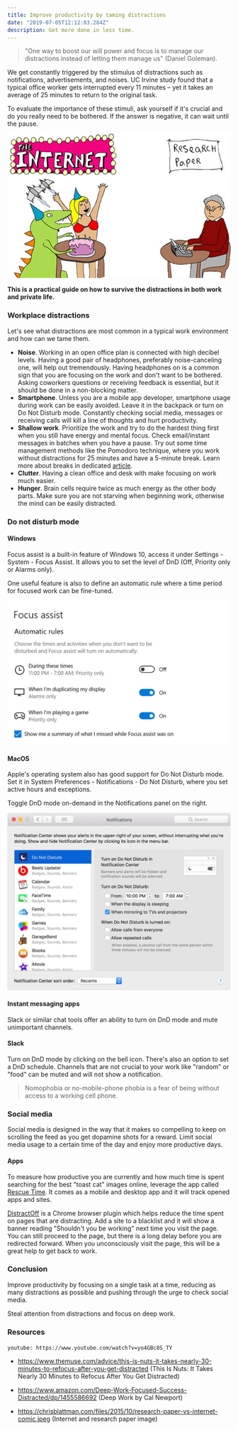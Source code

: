 ```yaml
---
title: Improve productivity by taming distractions
date: "2019-07-05T12:12:03.284Z"
description: Get more done in less time.
---
```


> "One way to boost our will power and focus is to manage our distractions instead of letting them manage us" (Daniel Goleman).

We get constantly triggered by the stimulus of distractions such as notifications, advertisements, and noises. UC Irvine study found that a typical office worker gets interrupted every 11 minutes – yet it takes an average of 25 minutes to return to the original task.

To evaluate the importance of these stimuli, ask yourself if it's crucial and do you really need to be bothered. If the answer is negative, it can wait until the pause.

![Research paper vs internet](./research-paper-vs-internet-comic.jpg)

**This is a practical guide on how to survive the distractions in both work and private life.**

### Workplace distractions

Let's see what distractions are most common in a typical work environment and how can we tame them.

- **Noise**. Working in an open office plan is connected with high decibel levels. Having a good pair of headphones, preferably noise-canceling one, will help out tremendously. Having headphones on is a common sign that you are focusing on the work and don't want to be bothered. Asking coworkers questions or receiving feedback is essential, but it should be done in a non-blocking matter.
- **Smartphone**. Unless you are a mobile app developer, smartphone usage during work can be easily avoided. Leave it in the backpack or turn on Do Not Disturb mode. Constantly checking social media, messages or receiving calls will kill a line of thoughts and hurt productivity.
- **Shallow work**. Prioritize the work and try to do the hardest thing first when you still have energy and mental focus. Check email/instant messages in batches when you have a pause. Try out some time management methods like the Pomodoro technique, where you work without distractions for 25 minutes and have a 5-minute break. Learn more about breaks in dedicated [article](https://devhealth.io/breaks/).
- **Clutter**. Having a clean office and desk with make focusing on work much easier.
- **Hunger**. Brain cells require twice as much energy as the other body parts. Make sure you are not starving when beginning work, otherwise the mind can be easily distracted.

### Do not disturb mode

#### Windows

Focus assist is a built-in feature of Windows 10, access it under Settings - System - Focus Assist. It allows you to set the level of DnD (Off, Priority only or Alarms only).

One useful feature is also to define an automatic rule where a time period for focused work can be fine-tuned.

![Windows Focus Assist](./windows-focus-assist.png)

#### MacOS

Apple's operating system also has good support for Do Not Disturb mode. Set it in System Preferences - Notifications - Do Not Disturb, where you set active hours and exceptions.

Toggle DnD mode on-demand in the Notifications panel on the right.

![MacOS Do Not Disturb](./macos-do-not-disturb.jpg)

#### Instant messaging apps

Slack or similar chat tools offer an ability to turn on DnD mode and mute unimportant channels.

#### Slack

Turn on DnD mode by clicking on the bell icon. There's also an option to set a DnD schedule.
Channels that are not crucial to your work like "random" or "food" can be muted and will not show a notification.

> Nomophobia or no-mobile-phone phobia is a fear of being without access to a working cell phone.

### Social media

Social media is designed in the way that it makes so compelling to keep on scrolling the feed as you get dopamine shots for a reward. Limit social media usage to a certain time of the day and enjoy more productive days.

#### Apps

To measure how productive you are currently and how much time is spent searching for the best "toast cat" images online, leverage the app called [Rescue Time](https://www.rescuetime.com/). It comes as a mobile and desktop app and it will track opened apps and sites.

[DistractOff](https://chrome.google.com/webstore/detail/distractoff/hdnjpdhnjfiipibogpkeemefnldahcnk) is a Chrome browser plugin which helps reduce the time spent on pages that are distracting. Add a site to a blacklist and it will show a banner reading "Shouldn't you be working" next time you visit the page. You can still proceed to the page, but there is a long delay before you are redirected forward. When you unconsciously visit the page, this will be a great help to get back to work.

### Conclusion

Improve productivity by focusing on a single task at a time, reducing as many distractions as possible and pushing through the urge to check social media.

Steal attention from distractions and focus on deep work.

### Resources

`youtube: https://www.youtube.com/watch?v=yo4GBc8S_TY`

- https://www.themuse.com/advice/this-is-nuts-it-takes-nearly-30-minutes-to-refocus-after-you-get-distracted (This Is Nuts: It Takes Nearly 30 Minutes to Refocus After You Get Distracted)

- https://www.amazon.com/Deep-Work-Focused-Success-Distracted/dp/1455586692 (Deep Work by Cal Newport)

- https://chrisblattman.com/files/2015/10/research-paper-vs-internet-comic.jpeg (Internet and research paper image)
